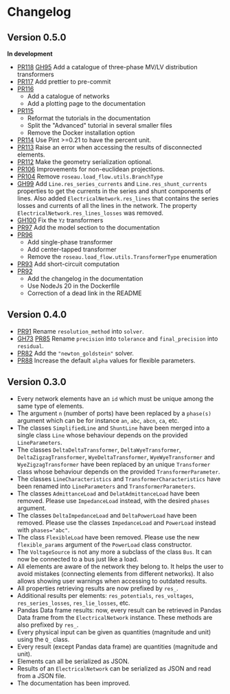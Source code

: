 # Changelog

## Version 0.5.0

**In development**

- [PR118](https://github.com/RoseauTechnologies/Roseau_Load_Flow/pull/118) [GH95](https://github.com/RoseauTechnologies/Roseau_Load_Flow/issues/95)
  Add a catalogue of three-phase MV/LV distribution transformers
- [PR117](https://github.com/RoseauTechnologies/Roseau_Load_Flow/pull/117) Add prettier to pre-commit
- [PR116](https://github.com/RoseauTechnologies/Roseau_Load_Flow/pull/116)
  - Add a catalogue of networks
  - Add a plotting page to the documentation
- [PR115](https://github.com/RoseauTechnologies/Roseau_Load_Flow/pull/115)
  - Reformat the tutorials in the documentation
  - Split the "Advanced" tutorial in several smaller files
  - Remove the Docker installation option
- [PR114](https://github.com/RoseauTechnologies/Roseau_Load_Flow/pull/114) Use Pint >=0.21 to have the percent unit.
- [PR113](https://github.com/RoseauTechnologies/Roseau_Load_Flow/pull/113) Raise an error when accessing the results of
  disconnected elements.
- [PR112](https://github.com/RoseauTechnologies/Roseau_Load_Flow/pull/112) Make the geometry serialization optional.
- [PR106](https://github.com/RoseauTechnologies/Roseau_Load_Flow/pull/106) Improvements for non-euclidean projections.
- [PR104](https://github.com/RoseauTechnologies/Roseau_Load_Flow/pull/104) Remove `roseau.load_flow.utils.BranchType`
- [GH99](https://github.com/RoseauTechnologies/Roseau_Load_Flow/issues/99) Add `Line.res_series_currents`
  and `Line.res_shunt_currents` properties to get the currents in the series and shunt components
  of lines. Also added `ElectricalNetwork.res_lines` that contains the series losses and currents
  of all the lines in the network. The property `ElectricalNetwork.res_lines_losses` was removed.
- [GH100](https://github.com/RoseauTechnologies/Roseau_Load_Flow/issues/100) Fix the `Yz` transformers
- [PR97](https://github.com/RoseauTechnologies/Roseau_Load_Flow/pull/97) Add the model section to the documentation
- [PR96](https://github.com/RoseauTechnologies/Roseau_Load_Flow/pull/96)
  - Add single-phase transformer
  - Add center-tapped transformer
  - Remove the `roseau.load_flow.utils.TransformerType` enumeration
- [PR93](https://github.com/RoseauTechnologies/Roseau_Load_Flow/pull/93) Add short-circuit computation
- [PR92](https://github.com/RoseauTechnologies/Roseau_Load_Flow/pull/92)
  - Add the changelog in the documentation
  - Use NodeJs 20 in the Dockerfile
  - Correction of a dead link in the README

## Version 0.4.0

- [PR91](https://github.com/RoseauTechnologies/Roseau_Load_Flow/pull/91) Rename `resolution_method` into `solver`.
- [GH73](https://github.com/RoseauTechnologies/Roseau_Load_Flow/issues/73)
  [PR85](https://github.com/RoseauTechnologies/Roseau_Load_Flow/pull/85) Rename `precision` into `tolerance` and
  `final_precision` into `residual`.
- [PR82](https://github.com/RoseauTechnologies/Roseau_Load_Flow/pull/82) Add the `"newton_goldstein"` solver.
- [PR88](https://github.com/RoseauTechnologies/Roseau_Load_Flow/pull/88) Increase the default `alpha` values for
  flexible parameters.

## Version 0.3.0

- Every network elements have an `id` which must be unique among the same type of elements.
- The argument `n` (number of ports) have been replaced by a `phase(s)` argument which can be for
  instance `an`, `abc`, `abcn`, `ca`, etc.
- The classes `SimplifiedLine` and `ShuntLine` have been merged into a single class `Line` whose
  behaviour depends on the provided `LineParameters`.
- The classes `DeltaDeltaTransformer`, `DeltaWyeTransformer`, `DeltaZigzagTransformer`,
  `WyeDeltaTransformer`, `WyeWyeTransformer` and `WyeZigzagTransformer` have been replaced by an
  unique `Transformer` class whose behaviour depends on the provided `TransformerParameter`.
- The classes `LineCharacteristics` and `TransformerCharacteristics` have been renamed into
  `LineParameters` and `TransformerParameters`.
- The classes `AdmittanceLoad` and `DelatAdmittanceLoad` have been removed. Please use
  `ImpedanceLoad` instead, with the desired `phases` argument.
- The classes `DeltaImpedanceLoad` and `DeltaPowerLoad` have been removed. Please use the classes
  `ImpedanceLoad` and `PowerLoad` instead with `phases="abc"`.
- The class `FlexibleLoad` have been removed. Please use the new `flexible_params` argument of the
  `PowerLoad` class constructor.
- The `VoltageSource` is not any more a subclass of the class `Bus`. It can now be connected to a bus
  just like a load.
- All elements are aware of the network they belong to. It helps the user to avoid mistakes
  (connecting elements from different networks). It also allows showing user warnings when accessing
  to outdated results.
- All properties retrieving results are now prefixed by `res_`.
- Additional results per elements: `res_potentials`, `res_voltages`, `res_series_losses`,
  `res_lie_losses`, etc.
- Pandas Data frame results: now, every result can be retrieved in Pandas Data frame from the
  `ElectricalNetwork` instance. These methods are also prefixed by `res_`.
- Every physical input can be given as quantities (magnitude and unit) using the `Q_` class.
- Every result (except Pandas data frame) are quantities (magnitude and unit).
- Elements can all be serialized as JSON.
- Results of an `ElectricalNetwork` can be serialized as JSON and read from a JSON file.
- The documentation has been improved.

<!-- Local Variables: -->
<!-- mode: gfm -->
<!-- fill-column: 100 -->
<!-- coding: utf-8 -->
<!-- ispell-local-dictionary: "british" -->
<!-- End: -->
